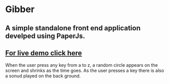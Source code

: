 # Gibber

## A simple standalone front end application develped using PaperJs.

## [For live demo click here](https://gibberbypalash.herokuapp.com/)

When the user press any key from a to z, a random circle appears on the screen and shrinks as the time goes. As the user presses a key there is also a sonud played on the back ground.


